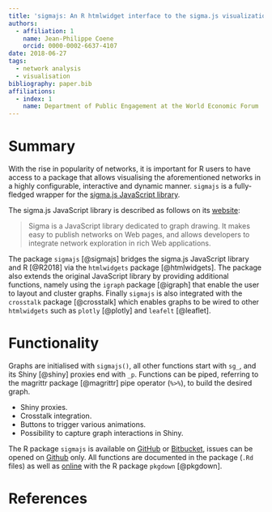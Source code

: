```yaml
---
title: 'sigmajs: An R htmlwidget interface to the sigma.js visualization library'
authors:
  - affiliation: 1
    name: Jean-Philippe Coene
    orcid: 0000-0002-6637-4107
date: 2018-06-27
tags:
  - network analysis
  - visualisation
bibliography: paper.bib
affiliations:
  - index: 1
    name: Department of Public Engagement at the World Economic Forum
---
```


# Summary

With the rise in popularity of networks, it is important for R users to have access to a package that allows visualising the aforementioned networks in a highly configurable, interactive and dynamic manner. `sigmajs` is a fully-fledged wrapper for the [sigma.js JavaScript library](http://sigmajs.org/).

The sigma.js JavaScript library is described as follows on its [website]((http://sigmajs.org/)): 

> Sigma is a JavaScript library dedicated to graph drawing. It makes easy to publish networks on Web pages, and allows developers to integrate network exploration in rich Web applications.

The package `sigmajs` [@sigmajs] bridges the sigma.js JavaScript 
library and R [@R2018] via the `htmlwidgets` package [@htmlwidgets]. The package also 
extends the original JavaScript library by providing additional functions, namely using 
the `igraph` package [@igraph] that enable the user to layout and cluster graphs. 
Finally `sigmajs` is also integrated with the `crosstalk` package [@crosstalk] which 
enables graphs to be wired to other `htmlwidgets` such as `plotly` [@plotly] and 
`leafelt` [@leaflet].

# Functionality

Graphs are initialised with `sigmajs()`, all other functions start with `sg_`, and its Shiny [@shiny] proxies end with `_p`. Functions can be piped, referring to the magrittr package [@magrittr] pipe operator (`%>%`), to build the desired graph.

* Shiny proxies.
* Crosstalk integration.
* Buttons to trigger various animations.
* Possibility to capture graph interactions in Shiny.

The R package `sigmajs` is available on [GitHub](https://github.com/JohnCoene/sigmajs) or 
[Bitbucket](https://bitbucket.org/JohnCoene/sigmajs), issues can be opened on 
[Github](https://github.com/JohnCoene/sigmajs/issues) only. All functions are documented in 
the package (`.Rd` files) as well as [online](http://sigmajs.john-coene.com/) with the R package
`pkgdown` [@pkgdown].

# References
